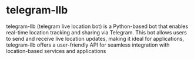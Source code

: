# telegram-llb
telegram-llb (telegram live location bot) is a Python-based bot that enables real-time location tracking and sharing via Telegram. This bot allows users to send and receive live location updates, making it ideal for applications, telegram-llb offers a user-friendly API for seamless integration with location-based services and applications
